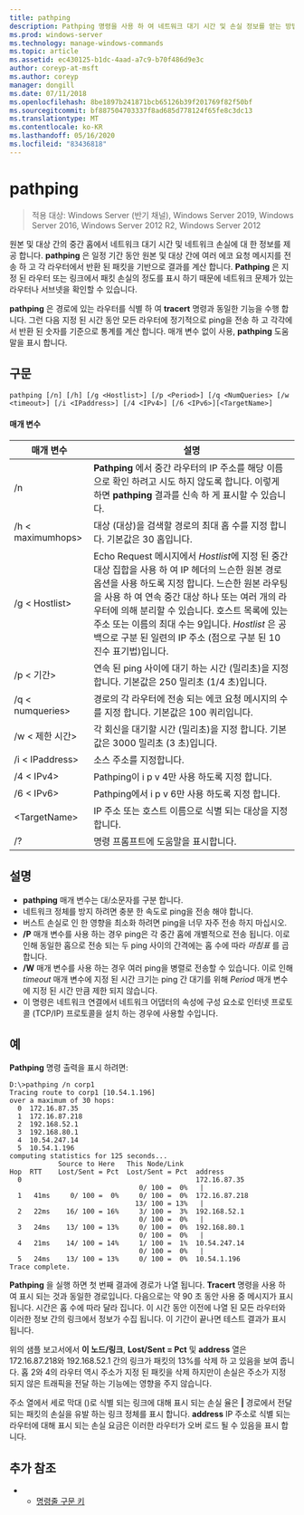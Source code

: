 ```yaml
---
title: pathping
description: Pathping 명령을 사용 하 여 네트워크 대기 시간 및 손실 정보를 얻는 방법에 대해 알아봅니다.
ms.prod: windows-server
ms.technology: manage-windows-commands
ms.topic: article
ms.assetid: ec430125-b1dc-4aad-a7c9-b70f486d9e3c
author: coreyp-at-msft
ms.author: coreyp
manager: dongill
ms.date: 07/11/2018
ms.openlocfilehash: 8be1897b241871bcb65126b39f201769f82f50bf
ms.sourcegitcommit: bf887504703337f8ad685d778124f65fe8c3dc13
ms.translationtype: MT
ms.contentlocale: ko-KR
ms.lasthandoff: 05/16/2020
ms.locfileid: "83436818"
---
```

# <a name="pathping"></a>pathping

> 적용 대상: Windows Server (반기 채널), Windows Server 2019, Windows Server 2016, Windows Server 2012 R2, Windows Server 2012

원본 및 대상 간의 중간 홉에서 네트워크 대기 시간 및 네트워크 손실에 대 한 정보를 제공 합니다. **pathping** 은 일정 기간 동안 원본 및 대상 간에 여러 에코 요청 메시지를 전송 하 고 각 라우터에서 반환 된 패킷을 기반으로 결과를 계산 합니다. **Pathping** 은 지정 된 라우터 또는 링크에서 패킷 손실의 정도를 표시 하기 때문에 네트워크 문제가 있는 라우터나 서브넷을 확인할 수 있습니다.

**pathping** 은 경로에 있는 라우터를 식별 하 여 **tracert** 명령과 동일한 기능을 수행 합니다. 그런 다음 지정 된 시간 동안 모든 라우터에 정기적으로 ping을 전송 하 고 각각에서 반환 된 숫자를 기준으로 통계를 계산 합니다. 매개 변수 없이 사용, **pathping** 도움말을 표시 합니다.

## <a name="syntax"></a>구문
```
pathping [/n] [/h] [/g <Hostlist>] [/p <Period>] [/q <NumQueries> [/w <timeout>] [/i <IPaddress>] [/4 <IPv4>] [/6 <IPv6>][<TargetName>]
```
#### <a name="parameters"></a>매개 변수
|매개 변수|설명|
|-------|--------|
|/n|**Pathping** 에서 중간 라우터의 IP 주소를 해당 이름으로 확인 하려고 시도 하지 않도록 합니다. 이렇게 하면 **pathping** 결과를 신속 하 게 표시할 수 있습니다.|
|/h \< maximumhops>|대상 (대상)을 검색할 경로의 최대 홉 수를 지정 합니다. 기본값은 30 홉입니다.|
|/g \< Hostlist>|Echo Request 메시지에서 *Hostlist*에 지정 된 중간 대상 집합을 사용 하 여 IP 헤더의 느슨한 원본 경로 옵션을 사용 하도록 지정 합니다. 느슨한 원본 라우팅을 사용 하 여 연속 중간 대상 하나 또는 여러 개의 라우터에 의해 분리할 수 있습니다. 호스트 목록에 있는 주소 또는 이름의 최대 수는 9입니다. *Hostlist* 은 공백으로 구분 된 일련의 IP 주소 (점으로 구분 된 10 진수 표기법)입니다.|
|/p \< 기간>|연속 된 ping 사이에 대기 하는 시간 (밀리초)을 지정 합니다. 기본값은 250 밀리초 (1/4 초)입니다.|
|/q \< numqueries>|경로의 각 라우터에 전송 되는 에코 요청 메시지의 수를 지정 합니다. 기본값은 100 쿼리입니다.|
|/w \< 제한 시간>|각 회신을 대기할 시간 (밀리초)을 지정 합니다. 기본값은 3000 밀리초 (3 초)입니다.|
|/i \< IPaddress>|소스 주소를 지정합니다.|
|/4 \< IPv4>|Pathping이 i p v 4만 사용 하도록 지정 합니다.|
|/6 \< IPv6>|Pathping에서 i p v 6만 사용 하도록 지정 합니다.|
|\<TargetName>|IP 주소 또는 호스트 이름으로 식별 되는 대상을 지정 합니다.|
|/?|명령 프롬프트에 도움말을 표시합니다.|

## <a name="remarks"></a>설명
-   **pathping** 매개 변수는 대/소문자를 구분 합니다.
-   네트워크 정체를 방지 하려면 충분 한 속도로 ping을 전송 해야 합니다.
-   버스트 손실로 인 한 영향을 최소화 하려면 ping을 너무 자주 전송 하지 마십시오.
-   **/P** 매개 변수를 사용 하는 경우 ping은 각 중간 홉에 개별적으로 전송 됩니다. 이로 인해 동일한 홉으로 전송 되는 두 ping 사이의 간격에는 홉 수에 따라 *마침표* 를 곱합니다.
-   **/W** 매개 변수를 사용 하는 경우 여러 ping을 병렬로 전송할 수 있습니다. 이로 인해 *timeout* 매개 변수에 지정 된 시간 크기는 ping 간 대기를 위해 *Period* 매개 변수에 지정 된 시간 만큼 제한 되지 않습니다.
-   이 명령은 네트워크 연결에서 네트워크 어댑터의 속성에 구성 요소로 인터넷 프로토콜 (TCP/IP) 프로토콜을 설치 하는 경우에 사용할 수입니다.

## <a name="examples"></a>예

**Pathping** 명령 출력을 표시 하려면:

```
D:\>pathping /n corp1
Tracing route to corp1 [10.54.1.196]
over a maximum of 30 hops:
  0  172.16.87.35
  1  172.16.87.218
  2  192.168.52.1
  3  192.168.80.1
  4  10.54.247.14
  5  10.54.1.196
computing statistics for 125 seconds...
            Source to Here   This Node/Link
Hop  RTT    Lost/Sent = Pct  Lost/Sent = Pct  address
  0                                           172.16.87.35
                                0/ 100 =  0%   |
  1   41ms     0/ 100 =  0%     0/ 100 =  0%  172.16.87.218
                               13/ 100 = 13%   |
  2   22ms    16/ 100 = 16%     3/ 100 =  3%  192.168.52.1
                                0/ 100 =  0%   |
  3   24ms    13/ 100 = 13%     0/ 100 =  0%  192.168.80.1
                                0/ 100 =  0%   |
  4   21ms    14/ 100 = 14%     1/ 100 =  1%  10.54.247.14
                                0/ 100 =  0%   |
  5   24ms    13/ 100 = 13%     0/ 100 =  0%  10.54.1.196
Trace complete.
```
**Pathping** 을 실행 하면 첫 번째 결과에 경로가 나열 됩니다. **Tracert** 명령을 사용 하 여 표시 되는 것과 동일한 경로입니다. 다음으로는 약 90 초 동안 사용 중 메시지가 표시 됩니다. 시간은 홉 수에 따라 달라 집니다. 이 시간 동안 이전에 나열 된 모든 라우터와 이러한 정보 간의 링크에서 정보가 수집 됩니다. 이 기간이 끝나면 테스트 결과가 표시 됩니다.

위의 샘플 보고서에서 **이 노드/링크**, **Lost/Sent = Pct** 및 **address** 열은 172.16.87.218와 192.168.52.1 간의 링크가 패킷의 13%를 삭제 하 고 있음을 보여 줍니다. 홉 2와 4의 라우터 역시 주소가 지정 된 패킷을 삭제 하지만이 손실은 주소가 지정 되지 않은 트래픽을 전달 하는 기능에는 영향을 주지 않습니다.

주소 열에서 세로 막대 ()로 식별 되는 링크에 대해 표시 되는 손실 율은 **|** 경로에서 전달 되는 패킷의 손실을 유발 하는 링크 정체를 표시 합니다. **address** IP 주소로 식별 되는 라우터에 대해 표시 되는 손실 요금은 이러한 라우터가 오버 로드 될 수 있음을 표시 합니다.

## <a name="additional-references"></a>추가 참조
-   - [명령줄 구문 키](command-line-syntax-key.md)